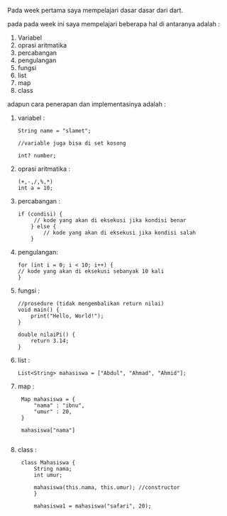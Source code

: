 Pada week pertama saya mempelajari dasar dasar dari dart.

pada pada week ini saya mempelajari beberapa hal di antaranya adalah :
1. Variabel
2. oprasi aritmatika
3. percabangan
4. pengulangan 
5. fungsi
6. list
7. map
8. class

adapun cara penerapan dan implementasinya adalah :

1.  variabel :
    ```
    String name = "slamet";

    //variable juga bisa di set kosong
    
    int? number;

2. oprasi aritmatika :
    ```
    (+,-,/,%,*)
    int a = 10;
    
3. percabangan :
    ```
    if (condisi) {
         // kode yang akan di eksekusi jika kondisi benar
        } else {
            // kode yang akan di eksekusi jika kondisi salah
        }

4. pengulangan:
    ```
    for (int i = 0; i < 10; i++) {
    // kode yang akan di eksekusi sebanyak 10 kali
    }

5. fungsi :
    ```
    //prosedure (tidak mengembalikan return nilai)
    void main() {
        print("Hello, World!");
    }

    double nilaiPi() {
        return 3.14;
    }

6. list :
    ```
    List<String> mahasiswa = ["Abdul", "Ahmad", "Ahmid"];
7. map :
   ```
    Map mahasiswa = {
        "nama" : "ibnu",
        "umur" : 20, 
    }

    mahasiswa["nama"]
    
9. class :
   ```
    class Mahasiswa {
        String nama;
        int umur;

        mahasiswa(this.nama, this.umur); //constructor
        }

        mahasiswa1 = mahasiswa("safari", 20);

